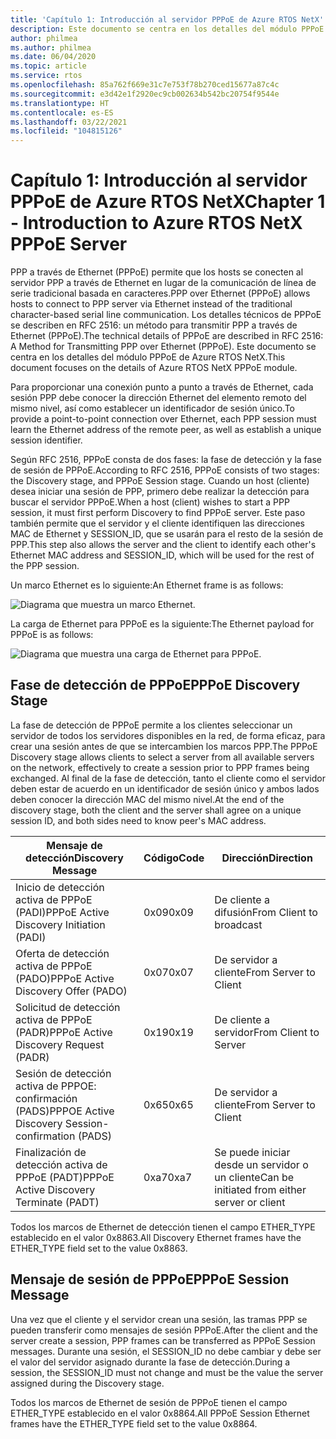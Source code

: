 ```yaml
---
title: 'Capítulo 1: Introducción al servidor PPPoE de Azure RTOS NetX'
description: Este documento se centra en los detalles del módulo PPPoE de Azure RTOS NetX.
author: philmea
ms.author: philmea
ms.date: 06/04/2020
ms.topic: article
ms.service: rtos
ms.openlocfilehash: 85a762f669e31c7e753f78b270ced15677a87c4c
ms.sourcegitcommit: e3d42e1f2920ec9cb002634b542bc20754f9544e
ms.translationtype: HT
ms.contentlocale: es-ES
ms.lasthandoff: 03/22/2021
ms.locfileid: "104815126"
---
```

# <a name="chapter-1---introduction-to-azure-rtos-netx-pppoe-server"></a><span data-ttu-id="16a8a-103">Capítulo 1: Introducción al servidor PPPoE de Azure RTOS NetX</span><span class="sxs-lookup"><span data-stu-id="16a8a-103">Chapter 1 - Introduction to Azure RTOS NetX PPPoE Server</span></span>

<span data-ttu-id="16a8a-104">PPP a través de Ethernet (PPPoE) permite que los hosts se conecten al servidor PPP a través de Ethernet en lugar de la comunicación de línea de serie tradicional basada en caracteres.</span><span class="sxs-lookup"><span data-stu-id="16a8a-104">PPP over Ethernet (PPPoE) allows hosts to connect to PPP server via Ethernet instead of the traditional character-based serial line communication.</span></span> <span data-ttu-id="16a8a-105">Los detalles técnicos de PPPoE se describen en RFC 2516: un método para transmitir PPP a través de Ethernet (PPPoE).</span><span class="sxs-lookup"><span data-stu-id="16a8a-105">The technical details of PPPoE are described in RFC 2516: A Method for Transmitting PPP over Ethernet (PPPoE).</span></span> <span data-ttu-id="16a8a-106">Este documento se centra en los detalles del módulo PPPoE de Azure RTOS NetX.</span><span class="sxs-lookup"><span data-stu-id="16a8a-106">This document focuses on the details of Azure RTOS NetX PPPoE module.</span></span>

<span data-ttu-id="16a8a-107">Para proporcionar una conexión punto a punto a través de Ethernet, cada sesión PPP debe conocer la dirección Ethernet del elemento remoto del mismo nivel, así como establecer un identificador de sesión único.</span><span class="sxs-lookup"><span data-stu-id="16a8a-107">To provide a point-to-point connection over Ethernet, each PPP session must learn the Ethernet address of the remote peer, as well as establish a unique session identifier.</span></span>

<span data-ttu-id="16a8a-108">Según RFC 2516, PPPoE consta de dos fases: la fase de detección y la fase de sesión de PPPoE.</span><span class="sxs-lookup"><span data-stu-id="16a8a-108">According to RFC 2516, PPPoE consists of two stages: the Discovery stage, and PPPoE Session stage.</span></span> <span data-ttu-id="16a8a-109">Cuando un host (cliente) desea iniciar una sesión de PPP, primero debe realizar la detección para buscar el servidor PPPoE.</span><span class="sxs-lookup"><span data-stu-id="16a8a-109">When a host (client) wishes to start a PPP session, it must first perform Discovery to find PPPoE server.</span></span> <span data-ttu-id="16a8a-110">Este paso también permite que el servidor y el cliente identifiquen las direcciones MAC de Ethernet y SESSION_ID, que se usarán para el resto de la sesión de PPP.</span><span class="sxs-lookup"><span data-stu-id="16a8a-110">This step also allows the server and the client to identify each other's Ethernet MAC address and SESSION_ID, which will be used for the rest of the PPP session.</span></span>

<span data-ttu-id="16a8a-111">Un marco Ethernet es lo siguiente:</span><span class="sxs-lookup"><span data-stu-id="16a8a-111">An Ethernet frame is as follows:</span></span>

![Diagrama que muestra un marco Ethernet.](media/netx-pppoe-server-01.png)

<span data-ttu-id="16a8a-113">La carga de Ethernet para PPPoE es la siguiente:</span><span class="sxs-lookup"><span data-stu-id="16a8a-113">The Ethernet payload for PPPoE is as follows:</span></span>

![Diagrama que muestra una carga de Ethernet para PPPoE.](media/netx-pppoe-server-02.png)

## <a name="pppoe-discovery-stage"></a><span data-ttu-id="16a8a-115">Fase de detección de PPPoE</span><span class="sxs-lookup"><span data-stu-id="16a8a-115">PPPoE Discovery Stage</span></span>

<span data-ttu-id="16a8a-116">La fase de detección de PPPoE permite a los clientes seleccionar un servidor de todos los servidores disponibles en la red, de forma eficaz, para crear una sesión antes de que se intercambien los marcos PPP.</span><span class="sxs-lookup"><span data-stu-id="16a8a-116">The PPPoE Discovery stage allows clients to select a server from all available servers on the network, effectively to create a session prior to PPP frames being exchanged.</span></span> <span data-ttu-id="16a8a-117">Al final de la fase de detección, tanto el cliente como el servidor deben estar de acuerdo en un identificador de sesión único y ambos lados deben conocer la dirección MAC del mismo nivel.</span><span class="sxs-lookup"><span data-stu-id="16a8a-117">At the end of the discovery stage, both the client and the server shall agree on a unique session ID, and both sides need to know peer's MAC address.</span></span>

| <span data-ttu-id="16a8a-118">Mensaje de detección</span><span class="sxs-lookup"><span data-stu-id="16a8a-118">Discovery Message</span></span>                                  | <span data-ttu-id="16a8a-119">Código</span><span class="sxs-lookup"><span data-stu-id="16a8a-119">Code</span></span> | <span data-ttu-id="16a8a-120">Dirección</span><span class="sxs-lookup"><span data-stu-id="16a8a-120">Direction</span></span>                                     |
| -------------------------------------------------- | ---- | --------------------------------------------- |
| <span data-ttu-id="16a8a-121">Inicio de detección activa de PPPoE (PADI)</span><span class="sxs-lookup"><span data-stu-id="16a8a-121">PPPoE Active Discovery Initiation (PADI)</span></span>           | <span data-ttu-id="16a8a-122">0x09</span><span class="sxs-lookup"><span data-stu-id="16a8a-122">0x09</span></span> | <span data-ttu-id="16a8a-123">De cliente a difusión</span><span class="sxs-lookup"><span data-stu-id="16a8a-123">From Client to broadcast</span></span>                      |
| <span data-ttu-id="16a8a-124">Oferta de detección activa de PPPoE (PADO)</span><span class="sxs-lookup"><span data-stu-id="16a8a-124">PPPoE Active Discovery Offer (PADO)</span></span>                | <span data-ttu-id="16a8a-125">0x07</span><span class="sxs-lookup"><span data-stu-id="16a8a-125">0x07</span></span> | <span data-ttu-id="16a8a-126">De servidor a cliente</span><span class="sxs-lookup"><span data-stu-id="16a8a-126">From Server to Client</span></span>                         |
| <span data-ttu-id="16a8a-127">Solicitud de detección activa de PPPoE (PADR)</span><span class="sxs-lookup"><span data-stu-id="16a8a-127">PPPoE Active Discovery Request (PADR)</span></span>              | <span data-ttu-id="16a8a-128">0x19</span><span class="sxs-lookup"><span data-stu-id="16a8a-128">0x19</span></span> | <span data-ttu-id="16a8a-129">De cliente a servidor</span><span class="sxs-lookup"><span data-stu-id="16a8a-129">From Client to Server</span></span>                         |
| <span data-ttu-id="16a8a-130">Sesión de detección activa de PPPOE: confirmación (PADS)</span><span class="sxs-lookup"><span data-stu-id="16a8a-130">PPPOE Active Discovery Session-confirmation (PADS)</span></span> | <span data-ttu-id="16a8a-131">0x65</span><span class="sxs-lookup"><span data-stu-id="16a8a-131">0x65</span></span> | <span data-ttu-id="16a8a-132">De servidor a cliente</span><span class="sxs-lookup"><span data-stu-id="16a8a-132">From Server to Client</span></span>                         |
| <span data-ttu-id="16a8a-133">Finalización de detección activa de PPPoE (PADT)</span><span class="sxs-lookup"><span data-stu-id="16a8a-133">PPPoE Active Discovery Terminate (PADT)</span></span>            | <span data-ttu-id="16a8a-134">0xa7</span><span class="sxs-lookup"><span data-stu-id="16a8a-134">0xa7</span></span> | <span data-ttu-id="16a8a-135">Se puede iniciar desde un servidor o un cliente</span><span class="sxs-lookup"><span data-stu-id="16a8a-135">Can be initiated from either server or client</span></span> |

<span data-ttu-id="16a8a-136">Todos los marcos de Ethernet de detección tienen el campo ETHER_TYPE establecido en el valor 0x8863.</span><span class="sxs-lookup"><span data-stu-id="16a8a-136">All Discovery Ethernet frames have the ETHER_TYPE field set to the value 0x8863.</span></span>

## <a name="pppoe-session-message"></a><span data-ttu-id="16a8a-137">Mensaje de sesión de PPPoE</span><span class="sxs-lookup"><span data-stu-id="16a8a-137">PPPoE Session Message</span></span>

<span data-ttu-id="16a8a-138">Una vez que el cliente y el servidor crean una sesión, las tramas PPP se pueden transferir como mensajes de sesión PPPoE.</span><span class="sxs-lookup"><span data-stu-id="16a8a-138">After the client and the server create a session, PPP frames can be transferred as PPPoE Session messages.</span></span> <span data-ttu-id="16a8a-139">Durante una sesión, el SESSION_ID no debe cambiar y debe ser el valor del servidor asignado durante la fase de detección.</span><span class="sxs-lookup"><span data-stu-id="16a8a-139">During a session, the SESSION_ID must not change and must be the value the server assigned during the Discovery stage.</span></span>

<span data-ttu-id="16a8a-140">Todos los marcos de Ethernet de sesión de PPPoE tienen el campo ETHER_TYPE establecido en el valor 0x8864.</span><span class="sxs-lookup"><span data-stu-id="16a8a-140">All PPPoE Session Ethernet frames have the ETHER_TYPE field set to the value 0x8864.</span></span>